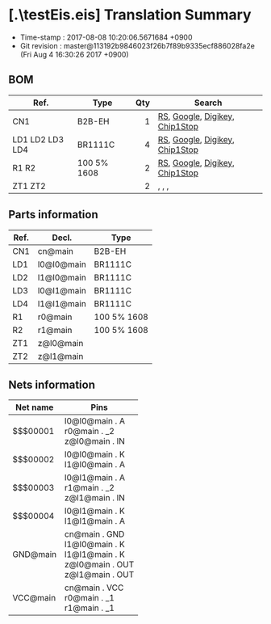 # [.\testEis.eis] Translation Summary

* Time-stamp : 2017-08-08 10:20:06.5671684 +0900
*  Git revision : master@113192b9846023f26b7f89b9335ecf886028fa2e (Fri Aug 4 16:30:26 2017 +0900)


## BOM

|Ref.|Type|Qty|Search|
|--|--|--:|--|
|CN1|B2B-EH|1|[RS](http://jp.rs-online.com/web/c/?sra=oss&r=t&searchTerm=B2B-EH), [Google](https://www.google.co.jp/search?q=B2B-EH), [Digikey](https://www.digikey.jp/products/ja?keywords=B2B-EH), [Chip1Stop](http://www.chip1stop.com/search.do?classCd=&did=&keyword=B2B-EH)|
|LD1 LD2 LD3 LD4|BR1111C|4|[RS](http://jp.rs-online.com/web/c/?sra=oss&r=t&searchTerm=BR1111C), [Google](https://www.google.co.jp/search?q=BR1111C), [Digikey](https://www.digikey.jp/products/ja?keywords=BR1111C), [Chip1Stop](http://www.chip1stop.com/search.do?classCd=&did=&keyword=BR1111C)|
|R1 R2|100 5% 1608|2|[RS](http://jp.rs-online.com/web/c/?sra=oss&r=t&searchTerm=100%205%25%201608), [Google](https://www.google.co.jp/search?q=100%205%25%201608), [Digikey](https://www.digikey.jp/products/ja?keywords=100%205%25%201608), [Chip1Stop](http://www.chip1stop.com/search.do?classCd=&did=&keyword=100%205%25%201608)|
|ZT1 ZT2||2|, , , |
## Parts information

|Ref.|Decl.|Type|
|--|--|--|
|CN1|cn@main|B2B-EH|
|LD1|l0@l0@main|BR1111C|
|LD2|l1@l0@main|BR1111C|
|LD3|l0@l1@main|BR1111C|
|LD4|l1@l1@main|BR1111C|
|R1|r0@main|100 5% 1608|
|R2|r1@main|100 5% 1608|
|ZT1|z@l0@main||
|ZT2|z@l1@main||
## Nets information

|Net name|Pins|
|--|--|
|$$$00001|l0@l0@main . A<br>r0@main . _2<br>z@l0@main . IN|
|$$$00002|l0@l0@main . K<br>l1@l0@main . A|
|$$$00003|l0@l1@main . A<br>r1@main . _2<br>z@l1@main . IN|
|$$$00004|l0@l1@main . K<br>l1@l1@main . A|
|GND@main|cn@main . GND<br>l1@l0@main . K<br>l1@l1@main . K<br>z@l0@main . OUT<br>z@l1@main . OUT|
|VCC@main|cn@main . VCC<br>r0@main . _1<br>r1@main . _1|
